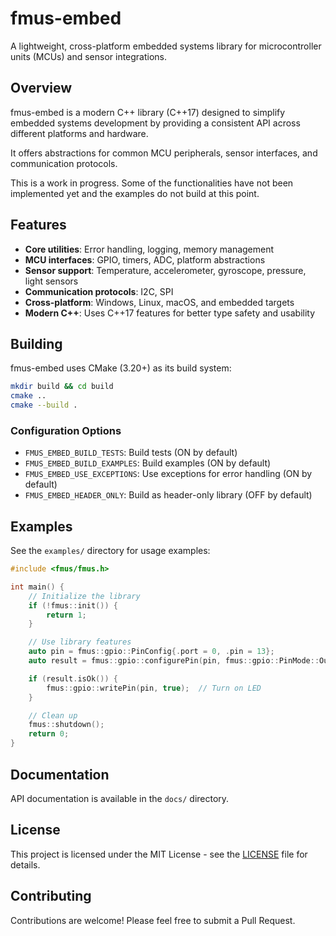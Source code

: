 # fmus-embed

A lightweight, cross-platform embedded systems library for microcontroller units (MCUs) and sensor integrations.

## Overview

fmus-embed is a modern C++ library (C++17) designed to simplify embedded systems development by providing a consistent API across different platforms and hardware.

It offers abstractions for common MCU peripherals, sensor interfaces, and communication protocols.

This is a work in progress. Some of the functionalities have not been implemented yet and the examples do not build at this point.

## Features

- **Core utilities**: Error handling, logging, memory management
- **MCU interfaces**: GPIO, timers, ADC, platform abstractions
- **Sensor support**: Temperature, accelerometer, gyroscope, pressure, light sensors
- **Communication protocols**: I2C, SPI
- **Cross-platform**: Windows, Linux, macOS, and embedded targets
- **Modern C++**: Uses C++17 features for better type safety and usability

## Building

fmus-embed uses CMake (3.20+) as its build system:

```bash
mkdir build && cd build
cmake ..
cmake --build .
```

### Configuration Options

- `FMUS_EMBED_BUILD_TESTS`: Build tests (ON by default)
- `FMUS_EMBED_BUILD_EXAMPLES`: Build examples (ON by default)
- `FMUS_EMBED_USE_EXCEPTIONS`: Use exceptions for error handling (ON by default)
- `FMUS_EMBED_HEADER_ONLY`: Build as header-only library (OFF by default)

## Examples

See the `examples/` directory for usage examples:

```cpp
#include <fmus/fmus.h>

int main() {
    // Initialize the library
    if (!fmus::init()) {
        return 1;
    }

    // Use library features
    auto pin = fmus::gpio::PinConfig{.port = 0, .pin = 13};
    auto result = fmus::gpio::configurePin(pin, fmus::gpio::PinMode::Output);

    if (result.isOk()) {
        fmus::gpio::writePin(pin, true);  // Turn on LED
    }

    // Clean up
    fmus::shutdown();
    return 0;
}
```

## Documentation

API documentation is available in the `docs/` directory.

## License

This project is licensed under the MIT License - see the [LICENSE](LICENSE) file for details.

## Contributing

Contributions are welcome! Please feel free to submit a Pull Request.
